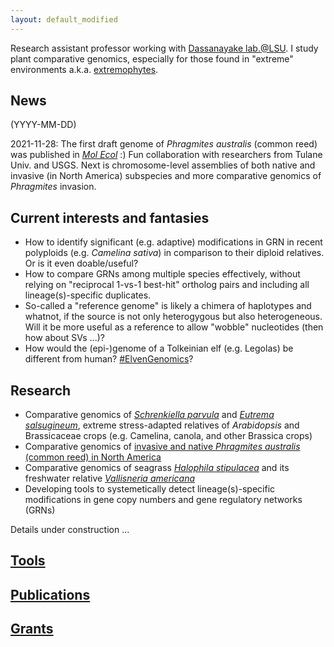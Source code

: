 ```yaml
---
layout: default_modified
---
```

Research assistant professor working with [Dassanayake lab.@LSU](https://www.lsugenomics.org/). I study plant comparative genomics, especially for those found in "extreme" environments a.k.a. [extremophytes](https://extremeplants.org/what-is-an-extremophyte/).

## News 
(YYYY-MM-DD)

2021-11-28: The first draft genome of _Phragmites australis_ (common reed) was published in [_Mol Ecol_](https://doi.org/10.1111/mec.16293) :) Fun collaboration with researchers from Tulane Univ. and USGS. Next is chromosome-level assemblies of both native and invasive (in North America) subspecies and more comparative genomics of _Phragmites_ invasion.

## Current interests and fantasies

- How to identify significant (e.g. adaptive) modifications in GRN in recent polyploids (e.g. _Camelina sativa_) in comparison to their diploid relatives. Or is it even doable/useful?
- How to compare GRNs among multiple species effectively, without relying on "reciprocal 1-vs-1 best-hit" ortholog pairs and including all lineage(s)-specific duplicates.
- So-called a "reference genome" is likely a chimera of haplotypes and whatnot, if the source is not only heterogygous but also heterogeneous. Will it be more useful as a reference to allow "wobble" nucleotides (then how about SVs ...)?
- How would the (epi-)genome of a Tolkeinian elf (e.g. Legolas) be different from human? [#ElvenGenomics](https://twitter.com/inspirace/status/1467133537455382532?s=20)?     


## Research
- Comparative genomics of [_Schrenkiella parvula_](https://extremeplants.org/species/schrenkiella-parvula/?ms=halophytes) and [_Eutrema salsugineum_](https://extremeplants.org/species/eutrema-salsugineum/?ms=halophytes), extreme stress-adapted relatives of _Arabidopsis_ and Brassicaceae crops (e.g. Camelina, canola, and other Brassica crops)
- Comparative genomics of [invasive and native _Phragmites australis_ (common reed) in North America](https://nas.er.usgs.gov/queries/greatlakes/FactSheet.aspx?Species_ID=2937)
- Comparative genomics of seagrass [_Halophila stipulacea_](https://www.gidon-winters.com/research) and its freshwater relative [_Vallisneria americana_](https://plants.ifas.ufl.edu/plant-directory/vallisneria-americana/)
- Developing tools to systemetically detect lineage(s)-specific modifications in gene copy numbers and gene regulatory networks (GRNs)

Details under construction ...

## [Tools](tools.md)

## [Publications](publications.md)

## [Grants](grants.md)
